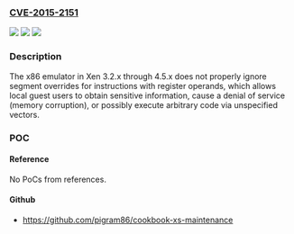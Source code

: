### [CVE-2015-2151](https://cve.mitre.org/cgi-bin/cvename.cgi?name=CVE-2015-2151)
![](https://img.shields.io/static/v1?label=Product&message=n%2Fa&color=blue)
![](https://img.shields.io/static/v1?label=Version&message=n%2Fa&color=blue)
![](https://img.shields.io/static/v1?label=Vulnerability&message=n%2Fa&color=brighgreen)

### Description

The x86 emulator in Xen 3.2.x through 4.5.x does not properly ignore segment overrides for instructions with register operands, which allows local guest users to obtain sensitive information, cause a denial of service (memory corruption), or possibly execute arbitrary code via unspecified vectors.

### POC

#### Reference
No PoCs from references.

#### Github
- https://github.com/pigram86/cookbook-xs-maintenance

